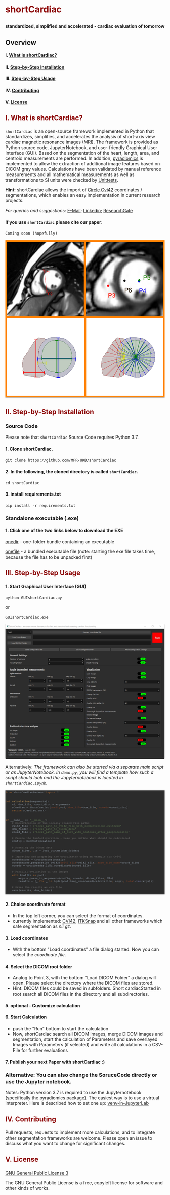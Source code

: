 # <p style='color:darkred'> shortCardiac  </p>

#### standardized, simplified and accelerated - cardiac evaluation of tomorrow

## Overview
#### I. [What is shortCardiac?](#what)
#### II. [Step-by-Step Installation](#install)
#### III. [Step-by-Step Usage](#usage)
#### IV. [Contributing](#Contributing)
#### V. [License](#License)

<a name="what"></a>
## <p style='color:darkred'> I. What is shortCardiac?

`shortCardiac` is an open-source framework implemented in Python that standardizes, simplifies, and accelerates the 
analysis of short-axis view cardiac magnetic resonance images (MRI). The framework is provided as Python source code, 
JupyterNotebook, and user-friendly Graphical User Interface (GUI). Based on the segmentation of the heart, 
length, area, and centroid measurements are performed. In addition, [pyradiomics](https://www.radiomics.io/pyradiomics.html) 
is implemented to allow the extraction of additional image features based on DICOM gray values. 
Calculations have been validated by manual reference measurements and all mathematical measurements as well as transformations to 
SI units were checked by [Unittests](https://docs.python.org/3/library/unittest.html).

<b>Hint:</b> shortCardiac allows the import of [Circle Cvi42](https://www.circlecvi.com/) coordinates / segmentations, which enables an easy implementation in current research projects.


*For queries and suggestions:*
[E-Mail](mailto:ludger.radke@med.uni-duesseldorf.de?subject=[GitHub]%20Source%20Han%20Sans); 
[Linkedin](https://www.linkedin.com/in/ludger-radke/); 
[ResearchGate](https://www.researchgate.net/profile/Karl-Radke-2)

#### If you use `shortCardiac` please cite our paper:
```
Coming soon (hopefully)
```
![plot](images/Figure3_GitHub.png)


<a name="install"></a>
## <p style='color:darkred'> II. Step-by-Step Installation

### Source Code

Please note that `shortCardiac` Source Code requires Python 3.7.

#### 1. Clone shortCardiac.

```Shell
git clone https://github.com/MPR-UKD/shortCardiac
```
#### 2. In the following, the cloned directory is called `shortCardiac`.
```Shell
cd shortCardiac
```
#### 3. install requirements.txt
```Shell
pip install -r requirements.txt
```
### Standalone executable (.exe)

#### 1. Click one of the two links below to download the EXE

[onedir](https://uni-duesseldorf.sciebo.de/s/t0cGBmPWojZ5XBQ) - one-folder bundle containing an executable

[onefile](https://uni-duesseldorf.sciebo.de/s/fXxX5EoOr5efYEW) - a bundled executable file (note: starting the exe file takes time, because the file has to be unpacked first)

<a name="usage"></a>
## <p style='color:darkred'> III. Step-by-Step Usage

#### 1. Start Graphical User Interface (GUI)
```Shell
python GUIshortCardiac.py
```
or
```Shell
GUIshortCardiac.exe
```

![plot](images/Figure2.png)

Alternatively: *The framework can also be started via a separate main script or as JupyterNotebook. In `demo.py`, you will find a template how such a script should look and the Jupyternotebook is located in `shortCardiac.ipynb`.*

![plot](images/FigureS1_GitHub.png)

#### 2. Choice coordinate format

- In the top left corner, you can select the format of coordinates.
- currently implemented: [CVI42](), [ITKSnap]() and all other frameworks which safe segmentation as *nii.gz*.


#### 3. Load coordinates

- With the bottom "Load coordinates" a file dialog started. Now you can select the *coordinate file*.

#### 4. Select the DICOM root folder

- Analog to Point 3, with the bottom "Load DICOM Folder" a dialog will open. Please select the directory where the DICOM files are stored.
- Hint: DICOM files could be saved in subfolders. Short cardiacStarted in root search all DICOM files in the directory and all subdirectories.

#### 5. optional - Customize calculation

#### 6. Start Calculation

- push the "Run" bottom to start the calculation
- Now, shortCardiac search all DICOM images, merge DICOM images and segmentation, start the calculation of Parameters and save overlayed Images with Parameters (if selected) and write all calculations in a CSV-File for further evaluations

#### 7. Publish your next Paper with shortCardiac :)

### Alternative: You can also change the SoruceCode directly or use the Jupyter notebook.

Notes: Python version 3.7 is required to use the Jupyternotebook (specifically the pyradiomics package). The easiest way is to use a virtual interpreter. Here is described how to set one up: [venv-in-JupyterLab](https://medium.com/@laquesisa/virtual-environment-in-jupyter-lab-8b3815ba9662)


<a name="Contributing"></a>
## <p style='color:darkred'> IV. Contributing
Pull requests, requests to implement more calculations, and to integrate other segmentation frameworks are welcome. Please open an issue to discuss what you want to change for significant changes.

<a name="License"></a>
## <p style='color:darkred'> V. License
[GNU General Public License 3](https://www.gnu.org/licenses/gpl-3.0.html)

The GNU General Public License is a free, copyleft license for software and other kinds of works.
